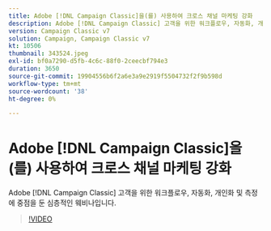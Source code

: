 ```yaml
---
title: Adobe [!DNL Campaign Classic]을(를) 사용하여 크로스 채널 마케팅 강화
description: Adobe [!DNL Campaign Classic] 고객을 위한 워크플로우, 자동화, 개인화 및 측정에 중점을 둔 심층적인 웨비나입니다.
version: Campaign Classic v7
solution: Campaign, Campaign Classic v7
kt: 10506
thumbnail: 343524.jpeg
exl-id: bf0a7290-d5fb-4c6c-88f0-2ceecbf794e3
duration: 3650
source-git-commit: 19904556b6f2a6e3a9e2919f5504732f2f9b598d
workflow-type: tm+mt
source-wordcount: '38'
ht-degree: 0%

---
```


# Adobe [!DNL Campaign Classic]을(를) 사용하여 크로스 채널 마케팅 강화

Adobe [!DNL Campaign Classic] 고객을 위한 워크플로우, 자동화, 개인화 및 측정에 중점을 둔 심층적인 웨비나입니다.

>[!VIDEO](https://video.tv.adobe.com/v/343524/?quality=12&learn=on)
